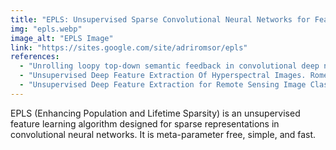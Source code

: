 ```yaml
---
title: "EPLS: Unsupervised Sparse Convolutional Neural Networks for Feature Extraction"
img: "epls.webp"
image_alt: "EPLS Image"
link: "https://sites.google.com/site/adriromsor/epls"
references:
  - "Unrolling loopy top-down semantic feedback in convolutional deep networks. Gatta, C., Romero, A., van de Weijer, J. Deep-vision workshop CVPR, 2014."
  - "Unsupervised Deep Feature Extraction Of Hyperspectral Images. Romero, A., Gatta, C., Camps-Valls, G. IEEE Workshop on Hyperspectral Image and Signal Processing, Whispers, 2014."
  - "Unsupervised Deep Feature Extraction for Remote Sensing Image Classification. Romero, A., Gatta, C., Camps-Valls, G. IEEE Transactions on Geoscience and Remote Sensing, 2015."
---
```


EPLS (Enhancing Population and Lifetime Sparsity) is an unsupervised feature learning algorithm designed for sparse representations in convolutional neural networks. It is meta-parameter free, simple, and fast.
